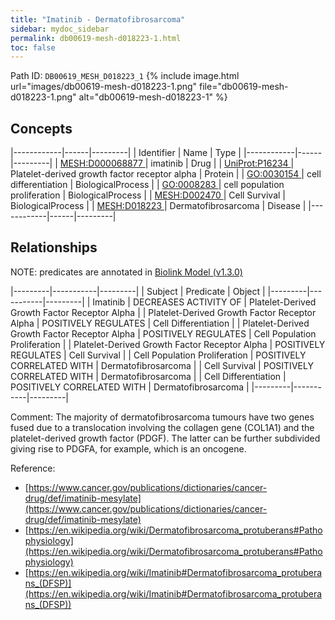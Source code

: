 ```yaml
---
title: "Imatinib - Dermatofibrosarcoma"
sidebar: mydoc_sidebar
permalink: db00619-mesh-d018223-1.html
toc: false 
---
```



Path ID: `DB00619_MESH_D018223_1`
{% include image.html url="images/db00619-mesh-d018223-1.png" file="db00619-mesh-d018223-1.png" alt="db00619-mesh-d018223-1" %}

## Concepts

|------------|------|---------|
| Identifier | Name | Type    |
|------------|------|---------|
| <a href="https://identifiers.org/MESH:D000068877">MESH:D000068877 </a> | imatinib | Drug |
| <a href="https://identifiers.org/UniProt:P16234">UniProt:P16234 </a> | Platelet-derived growth factor receptor alpha | Protein |
| <a href="https://identifiers.org/GO:0030154">GO:0030154 </a> | cell differentiation | BiologicalProcess |
| <a href="https://identifiers.org/GO:0008283">GO:0008283 </a> | cell population proliferation | BiologicalProcess |
| <a href="https://identifiers.org/MESH:D002470">MESH:D002470 </a> | Cell Survival | BiologicalProcess |
| <a href="https://identifiers.org/MESH:D018223">MESH:D018223 </a> | Dermatofibrosarcoma | Disease |
|------------|------|---------|

## Relationships


NOTE: predicates are annotated in <a href="https://github.com/biolink/biolink-model/releases/tag/v1.3.0">Biolink Model (v1.3.0)</a>

|---------|-----------|---------|
| Subject | Predicate | Object  |
|---------|-----------|---------|
| Imatinib | DECREASES ACTIVITY OF | Platelet-Derived Growth Factor Receptor Alpha |
| Platelet-Derived Growth Factor Receptor Alpha | POSITIVELY REGULATES | Cell Differentiation |
| Platelet-Derived Growth Factor Receptor Alpha | POSITIVELY REGULATES | Cell Population Proliferation |
| Platelet-Derived Growth Factor Receptor Alpha | POSITIVELY REGULATES | Cell Survival |
| Cell Population Proliferation | POSITIVELY CORRELATED WITH | Dermatofibrosarcoma |
| Cell Survival | POSITIVELY CORRELATED WITH | Dermatofibrosarcoma |
| Cell Differentiation | POSITIVELY CORRELATED WITH | Dermatofibrosarcoma |
|---------|-----------|---------|

Comment: The majority of dermatofibrosarcoma tumours have two genes fused due to a translocation involving the collagen gene (COL1A1) and the platelet-derived growth factor (PDGF). The latter can be further subdivided giving rise to PDGFA, for example, which is an oncogene.

Reference: 
  - [https://www.cancer.gov/publications/dictionaries/cancer-drug/def/imatinib-mesylate](https://www.cancer.gov/publications/dictionaries/cancer-drug/def/imatinib-mesylate)
  - [https://en.wikipedia.org/wiki/Dermatofibrosarcoma_protuberans#Pathophysiology](https://en.wikipedia.org/wiki/Dermatofibrosarcoma_protuberans#Pathophysiology)
  - [https://en.wikipedia.org/wiki/Imatinib#Dermatofibrosarcoma_protuberans_(DFSP)](https://en.wikipedia.org/wiki/Imatinib#Dermatofibrosarcoma_protuberans_(DFSP))
